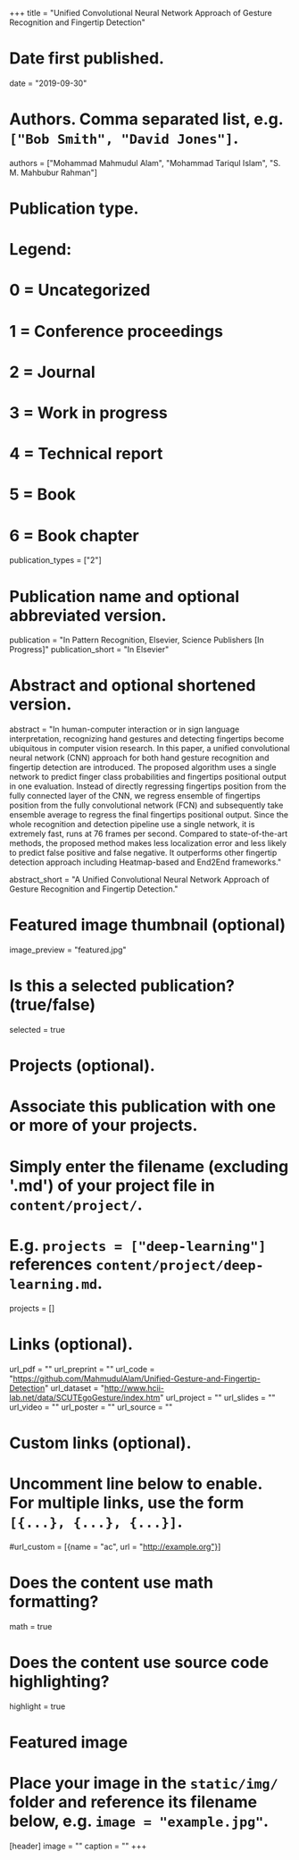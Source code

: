 +++
title = "Unified Convolutional Neural Network Approach of Gesture Recognition and Fingertip Detection"

# Date first published.
date = "2019-09-30"

# Authors. Comma separated list, e.g. `["Bob Smith", "David Jones"]`.
authors = ["Mohammad Mahmudul Alam", "Mohammad Tariqul Islam", "S. M. Mahbubur Rahman"]

# Publication type.
# Legend:
# 0 = Uncategorized
# 1 = Conference proceedings
# 2 = Journal
# 3 = Work in progress
# 4 = Technical report
# 5 = Book
# 6 = Book chapter
publication_types = ["2"]

# Publication name and optional abbreviated version.
publication = "In Pattern Recognition, Elsevier, Science Publishers [In Progress]"
publication_short = "In Elsevier"

# Abstract and optional shortened version.
abstract = "In human-computer interaction or in sign language interpretation, recognizing hand gestures and detecting fingertips become ubiquitous in computer vision research. In this paper, a unified convolutional neural network (CNN) approach for both hand gesture recognition and fingertip detection are introduced. The proposed algorithm uses a single network to predict finger class probabilities and fingertips positional output in one evaluation. Instead of directly regressing fingertips position from the fully connected layer of the CNN, we regress ensemble of fingertips position from the fully convolutional network (FCN) and subsequently take ensemble average to regress the final fingertips positional output. Since the whole recognition and detection pipeline use a single network, it is extremely fast, runs at 76 frames per second. Compared to state-of-the-art methods, the proposed method makes less localization error and less likely to predict false positive and false negative. It outperforms other fingertip detection approach including Heatmap-based and End2End frameworks."

abstract_short = "A Unified Convolutional Neural Network Approach of Gesture Recognition and Fingertip Detection."

# Featured image thumbnail (optional)
image_preview = "featured.jpg"

# Is this a selected publication? (true/false)
selected = true

# Projects (optional).
#   Associate this publication with one or more of your projects.
#   Simply enter the filename (excluding '.md') of your project file in `content/project/`.
#   E.g. `projects = ["deep-learning"]` references `content/project/deep-learning.md`.
projects = []

# Links (optional).
url_pdf = ""
url_preprint = ""
url_code = "https://github.com/MahmudulAlam/Unified-Gesture-and-Fingertip-Detection"
url_dataset = "http://www.hcii-lab.net/data/SCUTEgoGesture/index.htm"
url_project = ""
url_slides = ""
url_video = ""
url_poster = ""
url_source = ""


# Custom links (optional).
#   Uncomment line below to enable. For multiple links, use the form `[{...}, {...}, {...}]`.
#url_custom = [{name = "ac", url = "http://example.org"}]
      


# Does the content use math formatting?
math = true

# Does the content use source code highlighting?
highlight = true

# Featured image
# Place your image in the `static/img/` folder and reference its filename below, e.g. `image = "example.jpg"`.
[header]
image = ""
caption = ""
+++